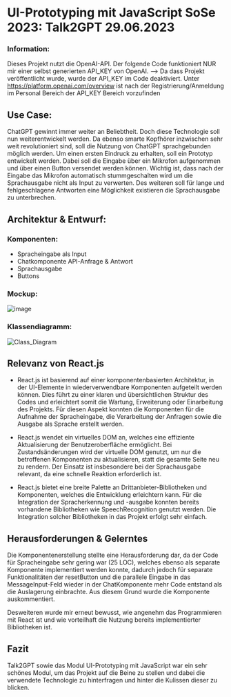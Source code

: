 # UI-Prototyping mit JavaScript SoSe 2023: Talk2GPT        29.06.2023

### Information:

Dieses Projekt nutzt die OpenAI-API. Der folgende Code funktioniert NUR mir einer selbst generierten API_KEY von OpenAI. --> Da dass Projekt veröffentlicht wurde, wurde der API_KEY im Code deaktiviert.
Unter https://platform.openai.com/overview ist nach der Registrierung/Anmeldung im Personal Bereich der API_KEY Bereich vorzufinden

## Use Case:

ChatGPT gewinnt immer weiter an Beliebtheit. Doch diese Technologie soll nun weiterentwickelt werden. Da ebenso smarte Kopfhörer inzwischen sehr weit revolutioniert sind, soll die Nutzung von ChatGPT sprachgebunden möglich werden. Um einen ersten Eindruck zu erhalten, soll ein Prototyp entwickelt werden. Dabei soll die Eingabe über ein Mikrofon aufgenommen und über einen Button versendet werden können. Wichtig ist, dass nach der Eingabe das Mikrofon automatisch stummgeschalten wird um die Sprachausgabe nicht als Input zu verwerten. Des weiteren soll für lange und fehlgeschlagene Antworten eine Möglichkeit existieren die Sprachausgabe zu unterbrechen.

## Architektur & Entwurf:

### Komponenten:

* Spracheingabe als Input
* Chatkomponente API-Anfrage & Antwort
*	Sprachausgabe
*	Buttons

### Mockup:

![image](https://github.com/SHBNKR/talk2gpt/assets/44865671/f316b33b-7738-4b2e-99b1-724ad008514a)

### Klassendiagramm:

![Class_Diagram](https://github.com/SHBNKR/talk2gpt/assets/44865671/3cc96947-91b1-4805-8c3f-25a473d14a80)


## Relevanz von React.js

* React.js ist basierend auf einer komponentenbasierten Architektur, in der UI-Elemente in wiederverwendbare Komponenten aufgeteilt werden können. Dies führt zu einer klaren und übersichtlichen Struktur des Codes und erleichtert somit die Wartung, Erweiterung oder Einarbeitung des Projekts. Für diesen Aspekt konnten die Komponenten für die Aufnahme der Spracheingabe, die Verarbeitung der Anfragen sowie die Ausgabe als Sprache erstellt werden.

* React.js wendet ein virtuelles DOM an, welches eine effiziente Aktualisierung der Benutzeroberfläche ermöglicht. Bei Zustandsänderungen wird der virtuelle DOM genutzt, um nur die betroffenen Komponenten zu aktualisieren, statt die gesamte Seite neu zu rendern. Der Einsatz ist insbesondere bei der Sprachausgabe relevant, da eine schnelle Reaktion erforderlich ist.

* React.js bietet eine breite Palette an Drittanbieter-Bibliotheken und Komponenten, welches die Entwicklung erleichtern kann. Für die Integration der Spracherkennung und -ausgabe konnten bereits vorhandene Bibliotheken wie SpeechRecognition genutzt werden. Die Integration solcher Bibliotheken in das Projekt erfolgt sehr einfach.

## Herausforderungen & Gelerntes

Die Komponentenerstellung stellte eine Herausforderung dar, da der Code für Spracheingabe sehr gering war (25 LOC), welches ebenso als separate Komponente implementiert werden konnte, dadurch jedoch für separate Funktionalitäten der resetButton und die parallele Eingabe in das MessageInput-Feld wieder in der ChatKomponente mehr Code entstand als die Auslagerung einbrachte. Aus diesem Grund wurde die Komponente auskommentiert.

Desweiteren wurde mir erneut bewusst, wie angenehm das Programmieren mit React ist und wie vorteilhaft die Nutzung bereits implementierter Bibliotheken ist.

## Fazit

Talk2GPT sowie das Modul UI-Prototyping mit JavaScript war ein sehr schönes Modul, um das Projekt auf die Beine zu stellen und dabei die verwendete Technologie zu hinterfragen und hinter die Kulissen dieser zu blicken.



